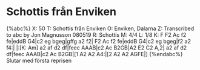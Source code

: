 # Schottis från Enviken

{%abc%}
X: 50
T: Schottis från Enviken
O: Enviken, Dalarna
Z: Transcribed to abc by Jon Magnusson 080519
R: Schottis
M: 4/4
L: 1/8
K: F
F2 Ac f2 fe|eddB G4|c2 eg bgeg|gffg a2 f2|
F2 Ac f2 fe|eddB G4|c2 eg bgeg|f2 a2 f4:|
|:[K: Am] a2 af d2 df|feec AAAB|c2 Ac B2GB|A2 E2 C2 A,2|
a2 af d2 df|feec AAAB|c2 Ac B2GB|[1 A2 A2 A4:|[2 A2 A2 AGFE|]
{%endabc%}
Slutar med första reprisen
